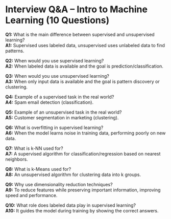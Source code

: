 # Interview Q&A – Intro to Machine Learning (10 Questions)

**Q1:** What is the main difference between supervised and unsupervised learning?  
**A1:** Supervised uses labeled data, unsupervised uses unlabeled data to find patterns.

**Q2:** When would you use supervised learning?  
**A2:** When labeled data is available and the goal is prediction/classification.

**Q3:** When would you use unsupervised learning?  
**A3:** When only input data is available and the goal is pattern discovery or clustering.

**Q4:** Example of a supervised task in the real world?  
**A4:** Spam email detection (classification).

**Q5:** Example of an unsupervised task in the real world?  
**A5:** Customer segmentation in marketing (clustering).

**Q6:** What is overfitting in supervised learning?  
**A6:** When the model learns noise in training data, performing poorly on new data.

**Q7:** What is k-NN used for?  
**A7:** A supervised algorithm for classification/regression based on nearest neighbors.

**Q8:** What is k-Means used for?  
**A8:** An unsupervised algorithm for clustering data into k groups.

**Q9:** Why use dimensionality reduction techniques?  
**A9:** To reduce features while preserving important information, improving speed and performance.

**Q10:** What role does labeled data play in supervised learning?  
**A10:** It guides the model during training by showing the correct answers.
